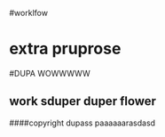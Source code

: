 #worklfow
# extra pruprose



#DUPA WOWWWWW
## work sduper duper flower


####copyright
dupass paaaaaarasdasd